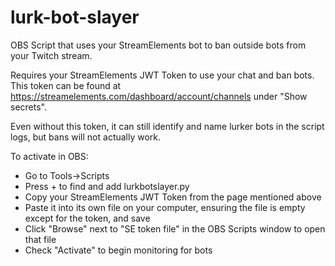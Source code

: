 # lurk-bot-slayer
 OBS Script that uses your StreamElements bot to ban outside bots from your Twitch stream.
 
 Requires your StreamElements JWT Token to use your chat and ban bots. This token can be found at https://streamelements.com/dashboard/account/channels under "Show secrets".
 
 Even without this token, it can still identify and name lurker bots in the script logs, but bans will not actually work.
 
 To activate in OBS:
* Go to Tools->Scripts
* Press + to find and add lurkbotslayer.py
* Copy your StreamElements JWT Token from the page mentioned above
* Paste it into its own file on your computer, ensuring the file is empty except for the token, and save
* Click "Browse" next to "SE token file" in the OBS Scripts window to open that file
* Check "Activate" to begin monitoring for bots
 